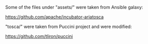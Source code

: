 Some of the files under "assets/" were taken from  Ansible galaxy:

https://github.com/apache/incubator-ariatosca

"tosca/" were taken from  Puccini project and were modified:

https://github.com/tliron/puccini